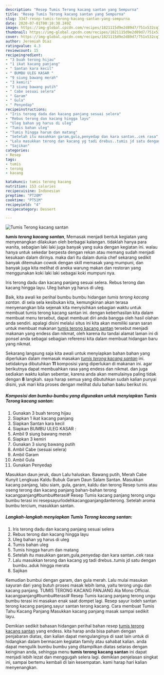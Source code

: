 ```yaml
---
description: "Resep Tumis Terong kacang santan yang Sempurna"
title: "Resep Tumis Terong kacang santan yang Sempurna"
slug: 3347-resep-tumis-terong-kacang-santan-yang-sempurna
date: 2020-07-01T00:10:30.249Z
image: https://img-global.cpcdn.com/recipes/1821115d9e2d89d7/751x532cq70/tumis-terong-kacang-santan-foto-resep-utama.jpg
thumbnail: https://img-global.cpcdn.com/recipes/1821115d9e2d89d7/751x532cq70/tumis-terong-kacang-santan-foto-resep-utama.jpg
cover: https://img-global.cpcdn.com/recipes/1821115d9e2d89d7/751x532cq70/tumis-terong-kacang-santan-foto-resep-utama.jpg
author: Jeremiah Diaz
ratingvalue: 4.3
reviewcount: 15
recipeingredient:
- "3 buah terong hijau"
- "1 ikat kacang panjang"
- " Santan kara kecil"
- " BUMBU ULEG KASAR "
- "9 siung bawang merah"
- "3 kemiri"
- "3 siung bawang putih"
- " Cabe sesuai selera"
- " Garam"
- " Gula"
- " Penyedap"
recipeinstructions:
- "Iris terong dadu dan kacang panjang sesuai selera"
- "Rebus terong dan kacang hingga layu"
- "Uleg bahan yg harus di uleg"
- "Tumis bahan uleg"
- "Tumis hingga harum dan matang"
- "Setelah itu masukkan garam,gula,penyedap dan kara santan..cek rasa"
- "Lalu masukkan terong dan kacang yg tadi drebus..tumis jd satu dengan bumbu..aduk hingga merata"
- "Sajikan"
categories:
- Resep
tags:
- tumis
- terong
- kacang

katakunci: tumis terong kacang 
nutrition: 153 calories
recipecuisine: Indonesian
preptime: "PT20M"
cooktime: "PT51M"
recipeyield: "4"
recipecategory: Dessert

---
```



![Tumis Terong kacang santan](https://img-global.cpcdn.com/recipes/1821115d9e2d89d7/751x532cq70/tumis-terong-kacang-santan-foto-resep-utama.jpg)

<b><i>tumis terong kacang santan</i></b>, Memasak menjadi bentuk kegiatan yang menyenangkan dilakukan oleh berbagai kalangan. tidaklah hanya para wanita, sebagian laki laki juga banyak yang suka dengan kegiatan ini. walau hanya untuk sekedar berpesta dengan rekan atau memang sudah menjadi kesukaan dalam dirinya. maka dari itu dalam dunia chef sekarang sedikit banyak ditemukan cowok dengan skill memasak yang mumpuni, dan banyak juga kita melihat di aneka warung makan dan restoran yang menggunakan koki laki laki sebagai koki mumpuni nya.

Iris terong dadu dan kacang panjang sesuai selera. Rebus terong dan kacang hingga layu. Uleg bahan yg harus di uleg.

Baik, kita awali ke perihal bumbu bumbu hidangan <i>tumis terong kacang santan</i>. di sela sela kesibukan kita, kemungkinan akan terasa menyenangkan bila sejenak kita menyisihkan sebagian waktu untuk membuat tumis terong kacang santan ini. dengan keberhasilan kita dalam membuat menu tersebut, dapat membuat diri anda bangga oleh hasil olahan anda sendiri. apalagi disini melalui situs ini kita akan memiliki saran saran untuk membuat makanan <u>tumis terong kacang santan</u> tersebut menjadi makanan yang endess dan nikmat, oleh karena itu tandai alamat laman ini di ponsel anda sebagai sebagian referensi kita dalam membuat hidangan baru yang nikmat.


Sekarang langsung saja kita awali untuk menyiapkan bahan bahan yang diperlukan dalam memasak masakan <u><i>tumis terong kacang santan</i></u> ini. setidaknya dibutuhkan <b>11</b> komposisi yang diperlukan di makanan ini. agar berikutnya dapat membuahkan rasa yang endess dan nikmat. dan juga sediakan waktu kalian sebentar, karena anda akan memulainya paling tidak dengan <b>8</b> langkah. saya harap semua yang dibutuhkan sudah kalian punyai disini, yuk mari kita proses dengan melihat dulu bahan baku berikut ini.

<!--inarticleads1-->

##### Komposisi dan bumbu-bumbu yang digunakan untuk menyiapkan Tumis Terong kacang santan:

1. Gunakan 3 buah terong hijau
1. Siapkan 1 ikat kacang panjang
1. Siapkan  Santan kara kecil
1. Siapkan  BUMBU ULEG KASAR :
1. Ambil 9 siung bawang merah
1. Siapkan 3 kemiri
1. Gunakan 3 siung bawang putih
1. Ambil  Cabe (sesuai selera)
1. Ambil  Garam
1. Ambil  Gula
1. Gunakan  Penyedap


Masukkan daun jeruk, daun Lalu haluskan. Bawang putih, Merah Cabe Kunyit Lengkuas Kaldu Bubuk Garam Daun Salam Santan. Masukkan kacang panjang, labu siam, gula, garam, kaldu dan terong Resep tumis atau oseng terong dan kacang panjang bahan-bahan terong kacangpanjang#bumbu#terasi# Resep Tumis kacang panjang terong ungu bumbu terasi ini resepsayurlodehkacangpanjangdanterong. Setelah aroma bumbu tercium, masukkan santan. 

<!--inarticleads2-->

##### Langkah-langkah menyiapkan Tumis Terong kacang santan:

1. Iris terong dadu dan kacang panjang sesuai selera
1. Rebus terong dan kacang hingga layu
1. Uleg bahan yg harus di uleg
1. Tumis bahan uleg
1. Tumis hingga harum dan matang
1. Setelah itu masukkan garam,gula,penyedap dan kara santan..cek rasa
1. Lalu masukkan terong dan kacang yg tadi drebus..tumis jd satu dengan bumbu..aduk hingga merata
1. Sajikan


Kemudian bumbui dengan garam, dan gula merah. Lalu mulai masukan sayuran dari yang butuh proses masak lebih lama, yaitu terong ungu dan kacang panjang. TUMIS TERONG KACANG PANJANG Ala Mono Official. kacangpanjang#bumbu#terasi# Resep Tumis kacang panjang terong ungu bumbu terasi ini masakan enak saat dompet lagi. Resep sayur lodeh santan terong kacang panjang.sayur santan terong kacang. Cara membuat Tumis Tahu Kacang Panjang Masukkan kacang panjang masak sampai sedikit layu. 

Demikian sedikit bahasan hidangan perihal bahan resep <u>tumis terong kacang santan</u> yang endess. kita harap anda bisa paham dengan penjabaran diatas, dan kalian dapat mengulanginya di saat lain untuk di hidangkan dalam bermacam kegiatan family atau sahabat kalian. anda dapat mengulik bumbu bumbu yang ditampilkan diatas selaras dengan keinginan anda, sehingga menu <b>tumis terong kacang santan</b> ini dapat menjadi lebih lezat dan menggugah selera lagi. demikian penjelasan singkat ini, sampai bertemu kembali di lain kesempatan. kami harap hari kalian menyenangkan.
